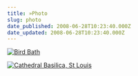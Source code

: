 ```yaml
---
title: »Photo
slug: photo
date_published: 2008-06-28T10:23:40.000Z
date_updated: 2008-06-28T10:23:40.000Z
---
```


[![Bird Bath](http://farm4.static.flickr.com/3172/2618669562_c39faa3a73.jpg)](http://www.flickr.com/photos/asilentthing/2618669562/)

[![Cathedral Basilica, St Louis](http://farm4.static.flickr.com/3053/2617864817_54799fb31b.jpg)](http://www.flickr.com/photos/asilentthing/2617864817/)
